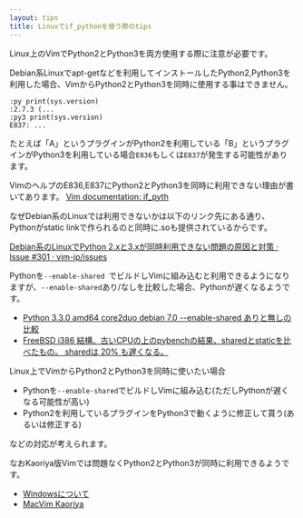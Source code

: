 ```yaml
---
layout: tips
title: Linuxでif_pythonを使う際のtips
---
```


Linux上のVimでPython2とPython3を両方使用する際に注意が必要です。

Debian系Linuxでapt-getなどを利用してインストールしたPython2,Python3を利用した場合、VimからPython2とPython3を同時に使用する事はできません。

    :py print(sys.version)
    :2.7.3 (...
    :py3 print(sys.version)
    E837: ...

たとえば「A」というプラグインがPython2を利用している「B」というプラグインがPython3を利用している場合`E836`もしくは`E837`が発生する可能性があります。

VimのヘルプのE836,E837にPython2とPython3を同時に利用できない理由が書いてあります。
[Vim documentation: if_pyth](http://vim-jp.org/vimdoc-ja/if_pyth.html#E836)

なぜDebian系のLinuxでは利用できないかは以下のリンク先にある通り、Pythonがstatic linkで作られるのと同時に.soも提供されているからです。

[Debian系のLinuxでPython 2.xと3.xが同時利用できない問題の原因と対策 · Issue #301 · vim-jp/issues](https://github.com/vim-jp/issues/issues/301)

Pythonを`--enable-shared `でビルドしVimに組み込むと利用できるようになりますが、`--enable-shared`あり/なしを比較した場合、Pythonが遅くなるようです。

- [Python 3.3.0 amd64 core2duo debian 7.0 --enable-shared ありと無しの比較](https://gist.github.com/4681131)
- [FreeBSD i386 結構、古いCPUの上のpybenchの結果、sharedとstaticを比べたもの。 sharedは 20% も遅くなる。](https://gist.github.com/4681320)


Linux上でVimからPython2とPython3を同時に使いたい場合

- Pythonを`--enable-shared`でビルドしVimに組み込む(ただしPythonが遅くなる可能性が高い)
- Python2を利用しているプラグインをPython3で動くように修正して貰う(あるいは修正する)

などの対応が考えられます。

なおKaoriya版Vimでは問題なくPython2とPython3が同時に利用できるようです。

- [Windowsについて](http://www.kaoriya.net/blog/2013/01/30)
- [MacVim Kaoriya](https://github.com/splhack/macvim-kaoriya/wiki/Readme#perl--python--python3--ruby--lua)

